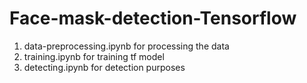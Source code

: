 # Face-mask-detection-Tensorflow
1. data-preprocessing.ipynb for processing the data
2. training.ipynb for training tf model
3. detecting.ipynb for detection purposes
